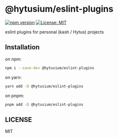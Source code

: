 # @hytusium/eslint-plugins

[![npm version](https://badge.fury.io/js/@hytusium%2Feslint-plugins.svg)](https://badge.fury.io/js/@hytusium%2Feslint-plugins)
[![License: MIT](https://img.shields.io/badge/License-MIT-yellow.svg)](https://opensource.org/licenses/MIT)

eslint plugins for personal (kash / Hytus) projects

## Installation

on npm:

```sh
npm i --save-dev @hytusium/eslint-plugins
```

on yarn:

```sh
yarn add -D @hytusium/eslint-plugins
```

on pnpm:

```sh
pnpm add -D @hytusium/eslint-plugins
```

## LICENSE

MIT
